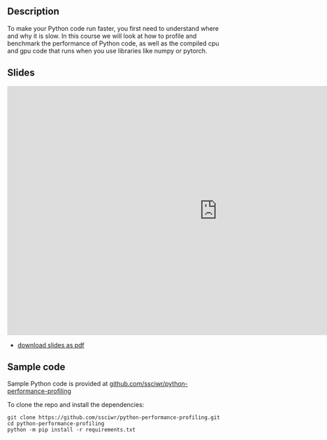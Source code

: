 ## Description

To make your Python code run faster, you first need to understand where and why it is slow.
In this course we will look at how to profile and benchmark the performance of Python code,
as well as the compiled cpu and gpu code that runs when you use libraries like numpy or pytorch.

## Slides

<iframe src="https://docs.google.com/presentation/d/e/2PACX-1vTNchvgvICG1YlGtMKO_WX7cYBcu0tnL9OG5xx1UKhOBoPBCgU4sKBpUA09_b3CU2q7XGnKjlThOwdh/pub?start=false&loop=false&delayms=3000" frameborder="0" width="960" height="569" allowfullscreen="true" mozallowfullscreen="true" webkitallowfullscreen="true"></iframe>

- [download slides as pdf](https://github.com/ssciwr/python-performance-profiling/raw/main/docs/slides/slides.pdf)

## Sample code

Sample Python code is provided at [github.com/ssciwr/python-performance-profiling](https://github.com/ssciwr/python-performance-profiling)

To clone the repo and install the dependencies:

```
git clone https://github.com/ssciwr/python-performance-profiling.git
cd python-performance-profiling
python -m pip install -r requirements.txt
```